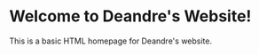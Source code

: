 <!DOCTYPE html>
<html lang="en">
<head>
    <meta charset="UTF-8">
    <title>Triumph</title>
</head>
<body>
    <h1>Welcome to Deandre's Website!</h1>
    <p>This is a basic HTML homepage for Deandre's website.</p>
</body>
</html>

